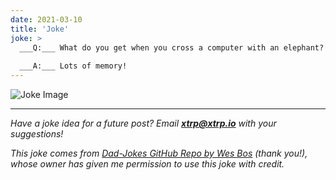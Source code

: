 ```yaml
---
date: 2021-03-10
title: 'Joke'
joke: >
  ___Q:___ What do you get when you cross a computer with an elephant?
  
  ___A:___ Lots of memory!
---
```


![Joke Image](https://private.xtrp.io/projects/DailyDeveloperJokes/public_image_server/images/5e1258d5a93a0.png)

---
*Have a joke idea for a future post? Email **[xtrp@xtrp.io](mailto:xtrp@xtrp.io)** with your suggestions!*

*This joke comes from [Dad-Jokes GitHub Repo by Wes Bos](https://github.com/wesbos/dad-jokes) (thank you!), whose owner has given me permission to use this joke with credit.*

<!-- 
Joke text:
**Q:** What do you get when you cross a computer with an elephant?

**A:** Lots of memory!
 -->

